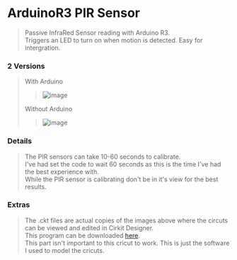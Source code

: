 # ArduinoR3 PIR Sensor
> Passive InfraRed Sensor reading with Arduino R3.\
> Triggers an LED to turn on when motion is detected. Easy for intergration.

### 2 Versions
> With Arduino
>
> > ![image](https://user-images.githubusercontent.com/76274780/184220969-7c753785-221a-4f37-9edb-59bda4c60ef1.png)
>
> Without Arduino
> 
> > ![image](https://user-images.githubusercontent.com/76274780/184226762-1ba685d0-07de-49f7-b045-92c250d03dc6.png)

### Details
> The PIR sensors can take 10-60 seconds to calibrate.\
> I've had set the code to wait 60 seconds as this is the time I've had the best experience with.\
> While the PIR sensor is calibrating don't be in it's view for the best results.

### Extras
> The .ckt files are actual copies of the images above where the circuts can be viewed and edited in Cirkit Designer.\
> This program can be downloaded [here](https://www.cirkitstudio.com/).\
> This part isn't important to this cricut to work. This is just the software I used to model the cricuts.